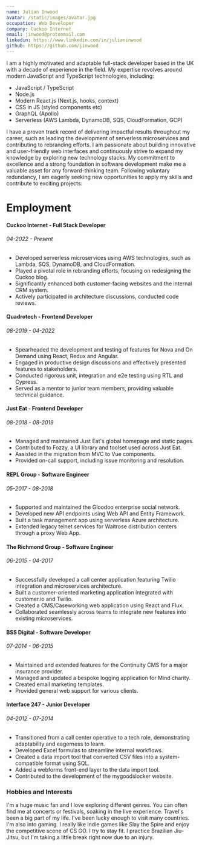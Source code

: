 ```yaml
---
name: Julian Inwood
avatar: /static/images/avatar.jpg
occupation: Web Developer
company: Cuckoo Internet
email: jinwood@protonmail.com
linkedin: https://www.linkedin.com/in/julianinwood
github: https://github.com/jinwood
---
```


I am a highly motivated and adaptable full-stack developer based in the UK with a decade of experience in the field. My expertise revolves around modern JavaScript and TypeScript technologies, including:

- JavaScript / TypeScript
- Node.js
- Modern React.js (Next.js, hooks, context)
- CSS in JS (styled components etc)
- GraphQL (Apollo)
- Serverless (AWS Lambda, DynamoDB, SQS, CloudFormation, GCP)

I have a proven track record of delivering impactful results throughout my career, such as leading the development of serverless microservices and contributing to rebranding efforts. I am passionate about building innovative and user-friendly web interfaces and continuously strive to expand my knowledge by exploring new technology stacks. My commitment to excellence and a strong foundation in software development make me a valuable asset for any forward-thinking team. Following voluntary redundancy, I am eagerly seeking new opportunities to apply my skills and contribute to exciting projects.

# Employment

#### Cuckoo Internet - Full Stack Developer

###### 04-2022 - Present

- Developed serverless microservices using AWS technologies, such as Lambda, SQS, DynamoDB, and CloudFormation.
- Played a pivotal role in rebranding efforts, focusing on redesigning the Cuckoo blog.
- Significantly enhanced both customer-facing websites and the internal CRM system.
- Actively participated in architecture discussions, conducted code reviews.

#### Quadrotech - Frontend Developer

###### 08-2019 - 04-2022

- Spearheaded the development and testing of features for Nova and On Demand using React, Redux and Angular.
- Engaged in productive design discussions and effectively presented features to stakeholders.
- Conducted rigorous unit, integration and e2e testing using RTL and Cypress.
- Served as a mentor to junior team members, providing valuable technical guidance.

#### Just Eat - Frontend Developer

###### 08-2018 - 08-2019

- Managed and maintained Just Eat's global homepage and static pages.
- Contributed to Fozzy, a UI library and toolset used across Just Eat.
- Assisted in the migration from MVC to Vue components.
- Provided on-call support, including issue monitoring and resolution.

#### REPL Group - Software Engineer

###### 05-2017 - 08-2018

- Supported and maintained the Gloodoo enterprise social network.
- Developed new API endpoints using Web API and Entity Framework.
- Built a task management app using serverless Azure architecture.
- Extended legacy telnet services for Waitrose distribution centers through a proxy Web App.

#### The Richmond Group - Software Engineer

###### 06-2015 - 04-2017

- Successfully developed a call center application featuring Twilio integration and microservices architecture.
- Built a customer-oriented marketing application integrated with customer.io and Twilio.
- Created a CMS/Caseworking web application using React and Flux.
- Collaborated seamlessly across teams to integrate new features into existing microservices.

#### BSS Digital - Software Developer

###### 07-2014 - 06-2015

- Maintained and extended features for the Continuity CMS for a major insurance provider.
- Managed and updated a bespoke logging application for Mind charity.
- Created email marketing templates.
- Provided general web support for various clients.

#### Interface 247 - Junior Developer

###### 04-2012 - 07-2014

- Transitioned from a call center operative to a tech role, demonstrating adaptability and eagerness to learn.
- Developed Excel formulas to streamline internal workflows.
- Created a data import tool that converted CSV files into a system-compatible format using SQL.
- Added a webforms front-end layer to the data import tool.
- Contributed to the development of the mygoodslocker website.

### Hobbies and Interests

I'm a huge music fan and I love exploring different genres. You can often find me at concerts or festivals, soaking in the live experience. Travel's been a big part of my life. I've been lucky enough to visit many countries. I'm also into gaming. I really like indie games like Slay the Spire and enjoy the competitive scene of CS GO. I try to stay fit. I practice Brazilian Jiu-Jitsu, but I'm taking a little break right now due to an injury.
